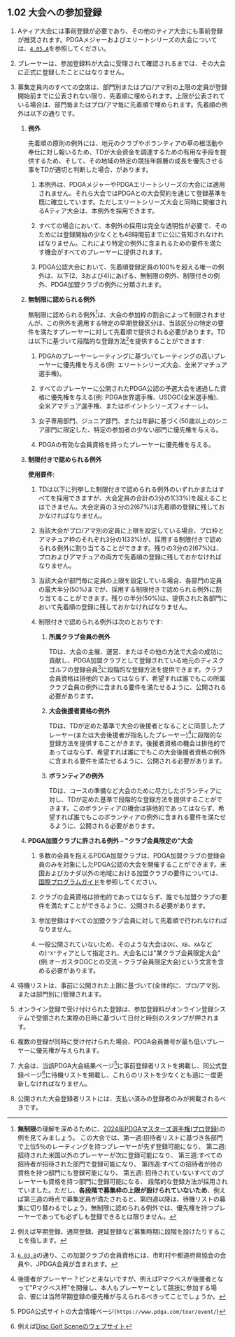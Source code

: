 ## 1.02 大会への参加登録

1. Aティア大会には事前登録が必要であり、その他のティア大会にも事前登録が推奨されます。PDGAメジャーおよびエリートシリーズの大会については、[`4.05.A`](#登録出場手続きおよびプレーの開始)を参照してください。

1. プレーヤーは、参加登録料が大会に受理されて確認されるまでは、その大会に正式に登録したことにはなりません。

1. 募集定員内のすべての空席は、部門別またはプロ/アマ別の上限の定員が登録開始前までに公表されない限り、先着順に埋められます。上限が公表されている場合は、部門毎またはプロ/アマ毎に先着順で埋められます。先着順の例外は以下の通りです。

    1. **例外**

        先着順の原則の例外には、地元のクラブやボランティアの草の根活動や奉仕に対し報いるため、TDが大会資金を調達するための有用な手段を提供するため、そして、その地域の特定の競技年齢層の成長を優先させる事をTDが適切と判断した場合、があります。

        1. 本例外は、PDGAメジャーやPDGAエリートシリーズの大会には適用されません。それら大会ではPDGAとの大会契約を通じて登録基準を既に確立しています。ただしエリートシリーズ大会と同時に開催されるAティア大会は、本例外を採用できます。

        1. すべての場合において、本例外の採用は完全な透明性が必要で、そのためには登録開始の少なくとも48時間前までに公に告知されなければなりません。これにより特定の例外に含まれるための要件を満たす機会がすべてのプレーヤーに提供されます。

        1. PDGA公認大会において、先着順登録定員の100%を超える唯一の例外は、以下(2、3および4)にあげる、無制限の例外、制限付きの例外、PDGA加盟クラブの例外に分類されます。

    1. **無制限に認められる例外**

        無制限に認められる例外[^1.02.1]は、大会の参加枠の割合によって制限されませんが、この例外を適用する特定の早期登録区分は、当該区分の特定の要件を満たすプレーヤーに対して先着順で提供される必要があります。TDは以下に基づいて段階的な登録方法[^1.02.2]を提供することができます:

        1. PDGAのプレーヤーレーティングに基づいてレーティングの高いプレーヤーに優先権を与える(例: エリートシリーズ大会、全米アマチュア選手権)。

        1. すべてのプレーヤーに公開されたPDGA公認の予選大会を通過した資格に優先権を与える(例: PDGA世界選手権、USDGC(全米選手権)、全米アマチュア選手権、またはポイントシリーズフィナーレ)。

        1. 女子専用部門、ジュニア部門、または年齢に基づく(50歳以上の)シニア部門に限定した、特定の参加者の少ない部門に優先権を与える。

        1. PDGAの有効な会員資格を持ったプレーヤーに優先権を与える。

    1. **制限付きで認められる例外**

        **使用要件:**

        1. TDは以下に列挙した制限付きで認められる例外のいずれかまたはすべてを採用できますが、大会定員の合計の3分の1(33%)を超えることはできません。大会定員の３分の2(67%)は先着順の登録に残しておかなければなりません。

        1. 当該大会がプロ/アマ別の定員に上限を設定している場合、プロ枠とアマチュア枠のそれぞれ3分の1(33%)が、採用する制限付きで認められる例外に割り当てることができます。残りの3分の2(67%)は、プロおよびアマチュアの両方で先着順の登録に残しておかなければなりません。

        1. 当該大会が部門毎に定員の上限を設定している場合、各部門の定員の最大半分(50%)までが、採用する制限付きで認められる例外に割り当てることができます。残りの半分(50%)は、提供された各部門において先着順の登録に残しておかなければなりません。

        1. 制限付きで認められる例外は次のとおりです:

            1. **所属クラブ会員の例外**

                TDは、大会の主催、運営、またはその他の方法で大会の成功に貢献し、PDGA加盟クラブとして登録されている地元のディスクゴルフの登録会員[^1.02.7]に段階的な登録方法を提供できます。クラブ会員資格は排他的であってはならず、希望すれば誰でもこの所属クラブ会員の例外に含まれる要件を満たせるように、公開される必要があります。

            1. **大会後援者資格の例外**
            
                TDは、TDが定めた基準で大会の後援者となることに同意したプレーヤー(または大会後援者が指名したプレーヤー)[^1.02.3]に段階的な登録方法を提供することがきます。後援者資格の機会は排他的であってはならず、希望すれば誰にでもこの大会後援者資格の例外に含まれる要件を満たせるように、公開される必要があります。

            1. **ボランティアの例外**

                TDは、コースの準備など大会のために尽力したボランティアに対し、TDが定めた基準で段階的な登録方法を提供することができます。このボランティアの機会は排他的であってはならず、希望すれば誰でもこのボランティアの例外に含まれる要件を満たせるように、公開される必要があります。

    1. **PDGA加盟クラブに許される例外 – "クラブ会員限定の"大会**

        1. 多数の会員を抱えるPDGA加盟クラブは、PDGA加盟クラブの登録会員のみを対象にしたPDGA公認の大会を開催することができます。米国およびカナダ以外の地域における加盟クラブの要件については、[国際プログラムガイド](dgj/programguid)を参照してください。

        1. クラブの会員資格は排他的であってはならず、誰でも加盟クラブの要件を満たすことができるように、公開される必要があります。

        1. 参加登録はすべての加盟クラブ会員に対して先着順で行われなければなりません。

        1. 一般公開されていないため、そのような大会は(`XC`、`XB`、`XA`などの)`"X"`ティアとして指定され、大会名には"某クラブ会員限定大会"(例:オーガスタDGCとの交流 – クラブ会員限定大会)という文言を含める必要があります。


1. 待機リストは、事前に公開された上限に基づいて(全体的に、プロ/アマ別、または部門別に)管理されます。

1. オンライン登録で受け付けられた登録は、参加登録料がオンライン登録システムで受領された実際の日時に基づいて日付と時刻のスタンプが押されます。

1. 複数の登録が同時に受け付けられた場合、PDGA会員番号が最も低いプレーヤーに優先権が与えられます。

1. 大会は、当該PDGA大会結果ページ[^1.02.5]に事前登録者リストを掲載し、同公式登録ページ[^1.02.6]に待機リストを掲載し、これらのリストを少なくとも週に一度更新しなければなりません。

1. 公開された大会登録者リストには、支払い済みの登録者のみが掲載されるべきです。


[^1.02.1]: **無制限**の理解を深めるために、[2024年PDGAマスターズ選手権(プロ登録)](https://www.pdga.com/tour/event/77133)の例を見てみましょう。
この大会では、第一週:招待者リストに基づき各部門で上位5％のレーティングを持つプレーヤーが先ず登録可能になり、
第二週:招待された米国以外のプレーヤーが次に登録可能になり、
第三週:すべての招待者が招待された部門で登録可能になり、
第四週:すべての招待者が他の資格を持つ部門にも登録可能になり、
第五週: 招待されていないすべてのプレーヤーも資格を持つ部門に登録可能になる、
段階的な登録方法が採用されていました。ただし、**各段階で募集枠の上限が設けられていないため**、例えば第三週の時点で募集定員が満たされると、第四週以降は、待機リストの募集に切り替わるでしょう。無制限に認められる例外では、優先権を持つプレーヤーであっても必ずしも登録できるとは限りません。

[^1.02.2]: 例えば早期登録、通常登録、遅延登録など募集時期に段階を設けたりすることを指します。

[^1.02.7]: [`6.03.B`](#ディスクゴルフ競技マニュアルとの変更点)の通り、この加盟クラブの会員資格には、市町村や都道府県協会の会員や、JPDGA会員が含まれます。

[^1.02.3]: 後援者がプレーヤー？ピンと来ないですが、例えばPマクベスが後援者となって"Pマクベス杯"を開催し、本人もプレーヤーとして競技に参加する場合、彼には当然早期登録の優先権が与えられるべきってことでしょうか。

[^1.02.5]: PDGA公式サイトの大会情報ページ(`https://www.pdga.com/tour/event/`)

[^1.02.6]: 例えば[Disc Golf Sceneのウェブサイト](https://www.discgolfscene.com)
